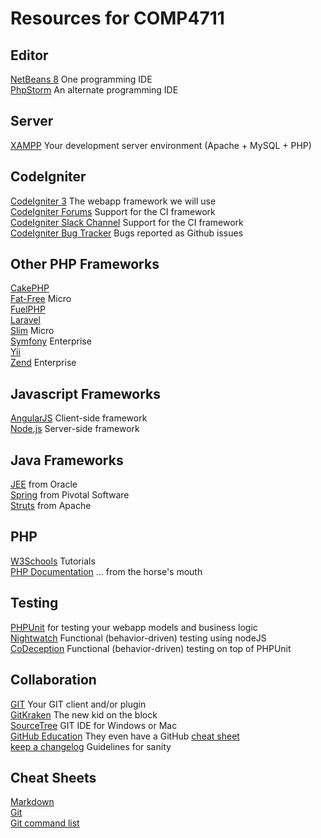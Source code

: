 # Resources for COMP4711

## Editor
[NetBeans 8](https://netbeans.org/downloads/) One programming IDE  
[PhpStorm](https://www.jetbrains.com/student/) An alternate programming IDE

## Server
[XAMPP](https://bitnami.com/stack/wamp) Your development server environment (Apache + MySQL + PHP)  

## CodeIgniter
[CodeIgniter 3](http://www.codeigniter.com) The webapp framework we will use  
[CodeIgniter Forums](http://forum.codeigniter.com) Support for the CI framework  
[CodeIgniter Slack Channel](https://codeigniterchat.slack.com/messages/general/) Support for the CI framework  
[CodeIgniter Bug Tracker](https://github.com/bcit-ci/CodeIgniter/issues) Bugs reported as Github issues  

## Other PHP Frameworks
[CakePHP](http://cakephp.org/)  
[Fat-Free](https://fatfreeframework.com/home) Micro  
[FuelPHP](http://fuelphp.com/)  
[Laravel](http://laravel.com/)  
[Slim](http://www.slimframework.com/) Micro  
[Symfony](https://symfony.com/) Enterprise  
[Yii](http://www.yiiframework.com/)  
[Zend](http://framework.zend.com/) Enterprise   

## Javascript Frameworks
[AngularJS](https://angularjs.org/) Client-side framework  
[Node.js](https://nodejs.org/en/) Server-side framework  

## Java Frameworks
[JEE](http://www.oracle.com/technetwork/java/javaee/overview/index.html) from Oracle  
[Spring](https://spring.io/) from Pivotal Software   
[Struts](http://struts.apache.org/) from Apache  

## PHP
[W3Schools](http://www.w3schools.com/php/default.asp) Tutorials   
[PHP Documentation](http://ca3.php.net/manual/en/) ... from the horse's mouth  

## Testing
[PHPUnit](https://phpunit.de/) for testing your webapp models and business logic  
[Nightwatch](http://nightwatchjs.org/) Functional (behavior-driven) testing using nodeJS  
[CoDeception](http://codeception.com/) Functional (behavior-driven) testing on top of PHPUnit  
  
## Collaboration
[GIT](http://git-scm.com/downloads) Your GIT client and/or plugin  
[GitKraken](https://www.gitkraken.com/) The new kid on the block  
[SourceTree](https://www.sourcetreeapp.com/) GIT IDE for Windows or Mac  
[GitHub Education](https://education.github.com/)  They even have a GitHub [cheat sheet](https://education.github.com/git-cheat-sheet-education.pdf)  
[keep a changelog](http://keepachangelog.com/en/1.0.0/) Guidelines for sanity  

## Cheat Sheets
[Markdown](https://github.com/adam-p/markdown-here/wiki/Markdown-Cheatsheet)  
[Git](https://www.git-tower.com/blog/git-cheat-sheet/)  
[Git command list](https://git-scm.com/docs)  
